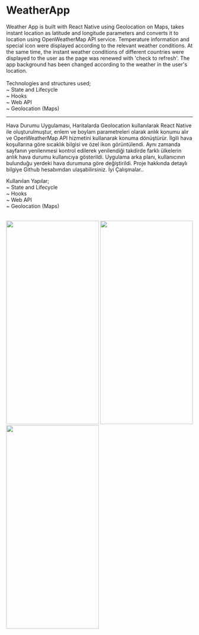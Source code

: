 # WeatherApp

Weather App is built with React Native using Geolocation on Maps, takes instant location as latitude and longitude parameters and converts it to location using OpenWeatherMap API service. Temperature information and special icon were displayed according to the relevant weather conditions. At the same time, the instant weather conditions of different countries were displayed to the user as the page was renewed with 'check to refresh'. The app background has been changed according to the weather in the user's location.<br><br>
Technologies and structures used;<br>
~ State and Lifecycle<br>
~ Hooks<br>
~ Web API<br>
~ Geolocation (Maps)<br>
******************
Hava Durumu Uygulaması, Haritalarda Geolocation kullanılarak React Native ile oluşturulmuştur, enlem ve boylam parametreleri olarak anlık konumu alır ve OpenWeatherMap API hizmetini kullanarak konuma dönüştürür. İlgili hava koşullarına göre sıcaklık bilgisi ve özel ikon görüntülendi. Aynı zamanda sayfanın yenilenmesi kontrol edilerek yenilendiği takdirde farklı ülkelerin anlık hava durumu kullanıcıya gösterildi. Uygulama arka planı, kullanıcının bulunduğu yerdeki hava durumuna göre değiştirildi. Proje hakkında detaylı bilgiye Github hesabımdan ulaşabilirsiniz. İyi Çalışmalar..<br>

Kullanılan Yapılar;<br>
~ State and Lifecycle<br>
~ Hooks<br>
~ Web API<br>
~ Geolocation (Maps)<br>
<br>
<p><p>
<img src="https://user-images.githubusercontent.com/77547205/190000468-0c0da331-8996-4048-81ab-cf3f1b894afd.png" height="550" width="250">
<img src="https://user-images.githubusercontent.com/77547205/190000488-f2cea4a0-970b-4ea2-921b-2dfc975f6b1e.png" height="550" width="250">
<img src="https://user-images.githubusercontent.com/77547205/190000504-0a4f1ff2-1fb9-4301-a91f-c23cbf13f5b7.png" height="550" width="250">
